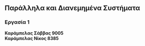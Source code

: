 ## Παράλληλα και Διανεμημένα Συστήματα  
### Εργασία 1
**Καράμπελας Σάββας 9005**  
**Καράμπελας Νίκος 8385**
